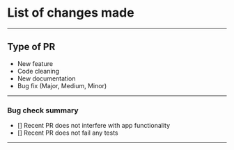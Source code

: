 # List of changes made



------------------------------------------------------------

## Type of PR

* New feature
* Code cleaning
* New documentation
* Bug fix (Major, Medium, Minor)

-------------------------------------------------------------

### Bug check summary

- [] Recent PR does not interfere with app functionality
- [] Recent PR does not fail any tests

------------------------------------------------------------

<!---
Example: 
Fix|Update for Don/PR-Number/name_of_fix
--->